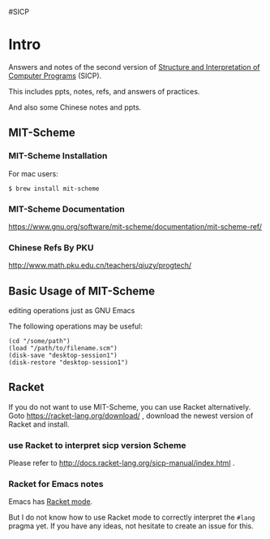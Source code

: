 #SICP

# Intro
Answers and notes of the second version of [Structure and Interpretation of Computer Programs](https://mitpress.mit.edu/sicp/) (SICP).

This includes ppts, notes, refs, and answers of practices.

And also some Chinese notes and ppts.

## MIT-Scheme

### MIT-Scheme Installation

For mac users:
```
$ brew install mit-scheme
```
### MIT-Scheme Documentation
https://www.gnu.org/software/mit-scheme/documentation/mit-scheme-ref/

### Chinese Refs By PKU
http://www.math.pku.edu.cn/teachers/qiuzy/progtech/

## Basic Usage of MIT-Scheme

editing operations just as GNU Emacs

The following operations may be useful:
```
(cd "/some/path")
(load "/path/to/filename.scm")
(disk-save "desktop-session1")
(disk-restore "desktop-session1")
```

## Racket

If you do not want to use MIT-Scheme, you can use Racket alternatively.
Goto https://racket-lang.org/download/ ,
download the newest version of Racket and install.

### use Racket to interpret sicp version Scheme

Please refer to http://docs.racket-lang.org/sicp-manual/index.html .


### Racket for Emacs notes

Emacs has [Racket mode](https://github.com/greghendershott/racket-mode/blob/master/Reference.md).

But I do not know how to use Racket mode to correctly interpret the `#lang` pragma yet. If you have any ideas, not hesitate to create an issue for this.
